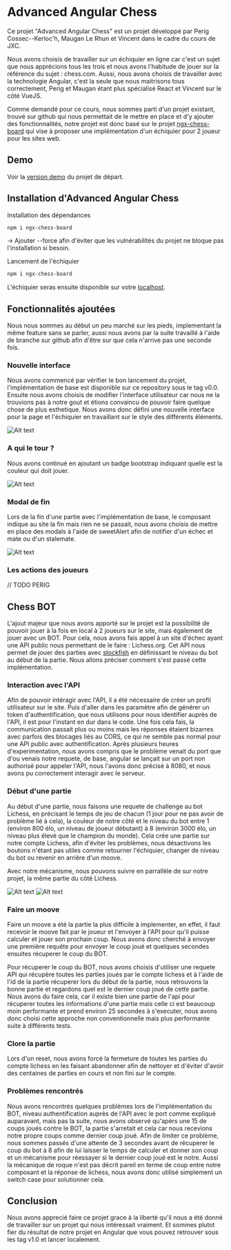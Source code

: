    # Advanced Angular Chess

   Ce projet "Advanced Angular Chess" est un projet développé par Perig Cossec--Kerloc'h, Maugan Le Rhun et Vincent dans le cadre du cours de JXC.

   Nous avons choisis de travailler sur un échiquier en ligne car c'est un sujet que nous apprécions tous les trois et nous avons l'habitude de jouer sur la référence du sujet : chess.com. Aussi, nous avons choisis de travailler avec la technologie Angular, c'est la seule que nous maitrisons tous correctement, Perig et Maugan étant plus spécialisé React et Vincent sur le côté VueJS.

   Comme demandé pour ce cours, nous sommes parti d'un projet existant, trouvé sur github qui nous permettait de le mettre en place et d'y ajouter des fonctionnalités, notre projet est donc basé sur le projet [ngx-chess-board](https://grzegorz103.github.io/ngx-chess-board/chess-board/index.html) qui vise à proposer une implémentation d'un échiquier pour 2 joueur pour les sites web.

   ## Demo
   Voir la  [version demo](https://grzegorz103.github.io/ngx-chess-board/chess-board/index.html) du projet de départ.


   ## Installation d'Advanced Angular Chess
   Installation des dépendances
   ```bash
   npm i ngx-chess-board
   ```
   -> Ajouter --force afin d'éviter que les vulnérabilités du projet ne bloque pas l'installation si besoin.

   Lancement de l'échiquier
   ```bash
   npm i ngx-chess-board
   ```

   L'échiquier seras ensuite disponible sur votre [localhost](http://localhost:8080/).

   ## Fonctionnalités ajoutées

   Nous nous sommes au début un peu marché sur les pieds, implementant la même feature sans se parler, aussi nous avons par la suite travaillé à l'aide de branche sur github afin d'être sur que cela n'arrive pas une seconde fois.

   ### Nouvelle interface

   Nous avons commencé par vérifier le bon lancement du projet, l'implémentation de base est disponible sur ce repository sous le tag v0.0. Ensuite nous avons choisis de modifier l'interface utilisateur car nous ne la trouvions pas à notre gout et étions convaincu de pouvoir faire quelque chose de plus esthetique. Nous avons donc défini une nouvelle interface pour la page et l'échiquier en travaillant sur le style des différents éléments.

   ![Alt text](./doc/chess1.png)

   ### A qui le tour ?

   Nous avons continué en ajoutant un badge bootstrap indiquant quelle est la couleur qui doit jouer.

   ![Alt text](./doc/whosplaying.png)

   ### Modal de fin

   Lors de la fin d'une partie avec l'implémentation de base, le composant indique au site la fin mais rien ne se passait, nous avons choisis de mettre en place des modals à l'aide de sweetAlert afin de notifier d'un échec et mate ou d'un stalemate.

   ![Alt text](./doc/checkmate.png)

   ### Les actions des joueurs

   // TODO PERIG

   ## Chess BOT

   L'ajout majeur que nous avons apporté sur le projet est la possibilité de pouvoir jouer à la fois en local à 2 joueurs sur le site, mais également de jouer avec un BOT. Pour cela, nous avons fais appel à un site d'échec ayant une API public nous permettant de le faire : Lichess.org. Cet API nous permet de jouer des parties avec [stockfish](https://fr.wikipedia.org/wiki/Stockfish_(programme_d%27%C3%A9checs)) en définissant le niveau du bot au début de la partie. Nous allons préciser comment s'est passé cette implémentation.

   ### Interaction avec l'API

   Afin de pouvoir intéragir avec l'API, il a été nécessaire de créer un profil utilisateur sur le site. Puis d'aller dans les paramètre afin de générer un token d'authentification, que nous utilisons pour nous identifier auprès de l'API, il est pour l'instant en dur dans le code. Une fois cela fais, la communication passait plus ou moins mais les réponses étaient bizarres avec parfois des blocages liés au CORS, ce qui ne semble pas normal pour une API public avec authentification. Après plusieurs heures d'experimentation, nous avons compris que le problème venait du port que d'ou venais notre requete, de base, angular se lançait sur un port non authorisé pour appeler l'API, nous l'avons donc précisé à 8080, et nous avons pu correctement interagir avec le serveur.

   ### Début d'une partie

   Au début d'une partie, nous faisons une requete de challenge au bot Lichess, en précisant le temps de jeu de chacun (1 jour pour ne pas avoir de problème lié à cela), la couleur de notre côté et le niveau du bot entre 1 (environ 800 élo, un niveau de joueur débutant) à 8 (environ 3000 élo, un niveau plus élevé que le champion du monde). Cela crée une partie sur notre compte Lichess, afin d'éviter les problèmes, nous désactivons les boutons n'étant pas utiles comme retourner l'échiquier, changer de niveau du bot ou revenir en arrière d'un moove.

   Avec notre mécanisme, nous pouvons suivre en parrallèle de sur notre projet, la même partie du côté Lichess.

   ![Alt text](./doc/chess1.png)
   ![Alt text](./doc/lichess.png)

   ### Faire un moove

   Faire un moove a été la partie la plus difficile à implementer, en effet, il faut recevoir le moove fait par le joueur et l'envoyer à l'API pour qu'il puisse calculer et jouer son prochain coup. Nous avons donc cherché à envoyer une première requête pour envoyer le coup joué et quelques secondes ensuites récuperer le coup du BOT. 

   Pour récuperer le coup du BOT, nous avons choisis d'utiliser une requete API qui récupère toutes les parties joués par le compte lichess et à l'aide de l'id de la partie récuperer lors du début de la partie, nous retrouvons la bonne partie et regardons quel est le dernier coup joué de cette partie. Nous avons du faire cela, car il existe bien une partie de l'api pour récuperer toutes les informations d'une partie mais celle ci est beaucoup moin performante et prend environ 25 secondes à s'executer, nous avons donc choisi cette approche non conventionnelle mais plus performante suite à différents tests.

   ### Clore la partie

   Lors d'un reset, nous avons forcé la fermeture de toutes les parties du compte lichess en les faisant abandonner afin de nettoyer et d'éviter d'avoir des centaines de parties en cours et non fini sur le compte.


   ### Problèmes rencontrés

   Nous avons rencontrés quelques problèmes lors de l'implémentation du BOT, niveau authentification auprès de l'API avec le port comme expliqué auparavant, mais pas la suite, nous avons observé qu'apèrs une 15 de coups joués contre le BOT, la partie s'arretait et cela car nous recevions notre propre coups comme dernier coup joué. Afin de limiter ce problème, nous sommes passés d'une attente de 3 secondes avant de récuperer le coup du bot à 8 afin de lui laisser le temps de calculer et donner son coup et un mécanisme pour réessayer si le dernier coup joué est le notre.
   Aussi la mécanique de roque n'est pas décrit pareil en terme de coup entre notre composant et la réponse de lichess, nous avons donc utilisé simplement un switch case pour solutionner cela.

   ## Conclusion

   Nous avons apprecié faire ce projet grace à la liberté qu'il nous a été donné de travailler sur un projet qui nous intéressait vraiment. Et sommes plutot fier du résultat de notre projet en Angular que vous pouvez retrouver sous les tag v1.0 et lancer localement.


